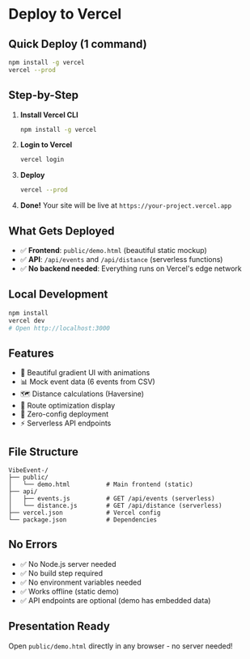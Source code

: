 # Deploy to Vercel

## Quick Deploy (1 command)

```bash
npm install -g vercel
vercel --prod
```

## Step-by-Step

1. **Install Vercel CLI**
   ```bash
   npm install -g vercel
   ```

2. **Login to Vercel**
   ```bash
   vercel login
   ```

3. **Deploy**
   ```bash
   vercel --prod
   ```

4. **Done!** Your site will be live at `https://your-project.vercel.app`

## What Gets Deployed

- ✅ **Frontend**: `public/demo.html` (beautiful static mockup)
- ✅ **API**: `/api/events` and `/api/distance` (serverless functions)
- ✅ **No backend needed**: Everything runs on Vercel's edge network

## Local Development

```bash
npm install
vercel dev
# Open http://localhost:3000
```

## Features

- 🎨 Beautiful gradient UI with animations
- 📊 Mock event data (6 events from CSV)
- 🗺️ Distance calculations (Haversine)
- 📍 Route optimization display
- 🚀 Zero-config deployment
- ⚡ Serverless API endpoints

## File Structure

```
VibeEvent-/
├── public/
│   └── demo.html          # Main frontend (static)
├── api/
│   ├── events.js          # GET /api/events (serverless)
│   └── distance.js        # GET /api/distance (serverless)
├── vercel.json            # Vercel config
└── package.json           # Dependencies
```

## No Errors

- ✅ No Node.js server needed
- ✅ No build step required
- ✅ No environment variables needed
- ✅ Works offline (static demo)
- ✅ API endpoints are optional (demo has embedded data)

## Presentation Ready

Open `public/demo.html` directly in any browser - no server needed!
